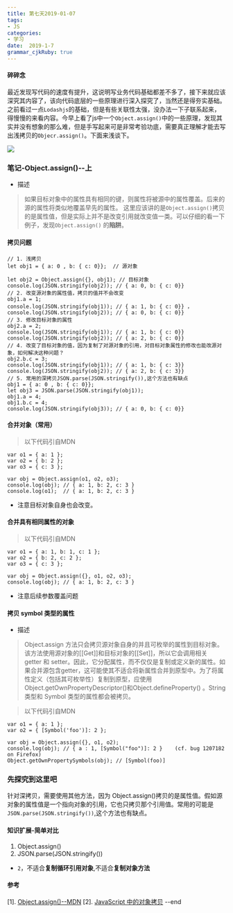 ```yaml
---
title: 第七天2019-01-07
tags: 
- JS
categories: 
- 学习
date:  2019-1-7
grammar_cjkRuby: true
---
```

#### 碎碎念
最近发现写代码的速度有提升，这说明写业务代码基础都差不多了，接下来就应该深究其内容了，该向代码底层的一些原理进行深入探究了，当然还是得夯实基础。之前看过一点`Lodashjs`的基础，但是有些关联性太强，没办法一下子联系起来，得慢慢的来看内容。今早上看了js中一个`Object.assign()`中的一些原理，发现其实并没有想象的那么难，但是手写起来可是非常考验功底，需要真正理解才能去写出浅拷贝的`Objecr.assign()`。下面来浅谈下。

![](https://ws1.sinaimg.cn/large/b15ca614gy1fyygpxh56kj20hr0hr3yx.jpg)

<!--more-->

### 笔记-Object.assign()--上
+ 描述
> 如果目标对象中的属性具有相同的键，则属性将被源中的属性覆盖。后来的源的属性将类似地覆盖早先的属性。
这里应该讲的是```Object.assign()```拷贝的是属性值，但是实际上并不是改变引用就改变值一类。可以仔细的看一下例子，发现```Object.assign()``` 的**陷阱**。

#### 拷贝问题

```javascript?linenums
// 1. 浅拷贝
let obj1 = { a: 0 , b: { c: 0}};  // 源对象

let obj2 = Object.assign({}, obj1); // 目标对象
console.log(JSON.stringify(obj2)); // { a: 0, b: { c: 0}}
// 2. 改变源对象的属性值，拷贝的值并不会改变
obj1.a = 1;
console.log(JSON.stringify(obj1)); // { a: 1, b: { c: 0}} ，
console.log(JSON.stringify(obj2)); // { a: 0, b: { c: 0}}
// 3. 修改目标对象的属性
obj2.a = 2;
console.log(JSON.stringify(obj1)); // { a: 1, b: { c: 0}}
console.log(JSON.stringify(obj2)); // { a: 2, b: { c: 0}}
// 4. 改变了目标对象的值，因为复制了对源对象的引用，对目标对象属性的修改也能改源对象，如何解决这种问题？
obj2.b.c = 3;
console.log(JSON.stringify(obj1)); // { a: 1, b: { c: 3}}
console.log(JSON.stringify(obj2)); // { a: 2, b: { c: 3}}
// 5. 常用的深拷贝JSON.parse(JSON.stringify()),这个方法也有缺点
obj1 = { a: 0 , b: { c: 0}};
let obj3 = JSON.parse(JSON.stringify(obj1));
obj1.a = 4;
obj1.b.c = 4;
console.log(JSON.stringify(obj3)); // { a: 0, b: { c: 0}}
```
#### 合并对象（常用）
> 以下代码引自MDN

```javascript?linenums
var o1 = { a: 1 };
var o2 = { b: 2 };
var o3 = { c: 3 };

var obj = Object.assign(o1, o2, o3);
console.log(obj); // { a: 1, b: 2, c: 3 }
console.log(o1);  // { a: 1, b: 2, c: 3 }
```
+ 注意目标对象自身也会改变。

#### 合并具有相同属性的对象
> 以下代码引自MDN

```javascript?linenums
var o1 = { a: 1, b: 1, c: 1 };
var o2 = { b: 2, c: 2 };
var o3 = { c: 3 };

var obj = Object.assign({}, o1, o2, o3);
console.log(obj); // { a: 1, b: 2, c: 3 }
```
+ 注意后续参数覆盖问题

#### 拷贝 symbol 类型的属性
+ 描述
> Object.assign 方法只会拷贝源对象自身的并且可枚举的属性到目标对象。该方法使用源对象的[[Get]]和目标对象的[[Set]]，所以它会调用相关 getter 和 setter。因此，它分配属性，而不仅仅是复制或定义新的属性。如果合并源包含getter，这可能使其不适合将新属性合并到原型中。为了将属性定义（包括其可枚举性）复制到原型，应使用Object.getOwnPropertyDescriptor()和Object.defineProperty() 。String类型和 Symbol 类型的属性都会被拷贝。

> 以下代码引自MDN

```javascript?linenums
var o1 = { a: 1 };
var o2 = { [Symbol('foo')]: 2 };

var obj = Object.assign({}, o1, o2);
console.log(obj); // { a : 1, [Symbol("foo")]: 2 }    (cf. bug 1207182 on Firefox)
Object.getOwnPropertySymbols(obj); // [Symbol(foo)]
```

### 先探究到这里吧

针对深拷贝，需要使用其他方法，因为 Object.assign()拷贝的是属性值。假如源对象的属性值是一个指向对象的引用，它也只拷贝那个引用值。常用的可能是```JSON.parse(JSON.stringify())```,这个方法也有缺点。

#### 知识扩展-简单对比
1. Object.assign()
2. JSON.parse(JSON.stringify())
+ ```2```，不适合**复制循环引用对象**,不适合**复制对象方法** 

#### 参考
\[1].  [Object.assign()--MDN][1]
\[2]. [JavaScript 中的对象拷贝][2]
--end


  [1]: https://developer.mozilla.org/zh-CN/docs/Web/JavaScript/Reference/Global_Objects/Object/assign
  [2]: https://www.css88.com/archives/8319